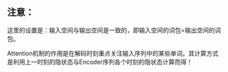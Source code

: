 ## 注意：

这里的设置是：输入空间与输出空间是一致的，即输入空间的词包=输出空间的词包。

Attention机制的作用是在解码时刻重点关注输入序列中的某些单词。其计算方式是利用上一时刻的隐状态与Encoder序列各个时刻的隐状态计算而得！
